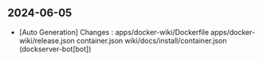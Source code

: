 
## 2024-06-05
 * [Auto Generation] Changes : apps/docker-wiki/Dockerfile apps/docker-wiki/release.json container.json wiki/docs/install/container.json (dockserver-bot[bot])
